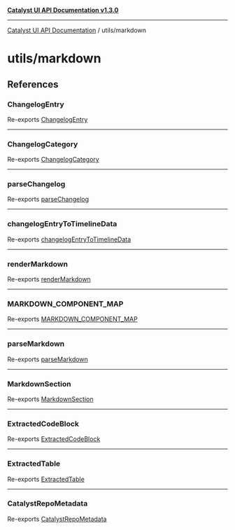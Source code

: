 [**Catalyst UI API Documentation v1.3.0**](../../README.md)

---

[Catalyst UI API Documentation](../../README.md) / utils/markdown

# utils/markdown

## References

### ChangelogEntry

Re-exports [ChangelogEntry](changelog-parser/interfaces/ChangelogEntry.md)

---

### ChangelogCategory

Re-exports [ChangelogCategory](changelog-parser/interfaces/ChangelogCategory.md)

---

### parseChangelog

Re-exports [parseChangelog](changelog-parser/functions/parseChangelog.md)

---

### changelogEntryToTimelineData

Re-exports [changelogEntryToTimelineData](changelog-parser/functions/changelogEntryToTimelineData.md)

---

### renderMarkdown

Re-exports [renderMarkdown](mapper/functions/renderMarkdown.md)

---

### MARKDOWN_COMPONENT_MAP

Re-exports [MARKDOWN_COMPONENT_MAP](mapper/variables/MARKDOWN_COMPONENT_MAP.md)

---

### parseMarkdown

Re-exports [parseMarkdown](parser/functions/parseMarkdown.md)

---

### MarkdownSection

Re-exports [MarkdownSection](types/interfaces/MarkdownSection.md)

---

### ExtractedCodeBlock

Re-exports [ExtractedCodeBlock](types/interfaces/ExtractedCodeBlock.md)

---

### ExtractedTable

Re-exports [ExtractedTable](types/interfaces/ExtractedTable.md)

---

### CatalystRepoMetadata

Re-exports [CatalystRepoMetadata](types/interfaces/CatalystRepoMetadata.md)
